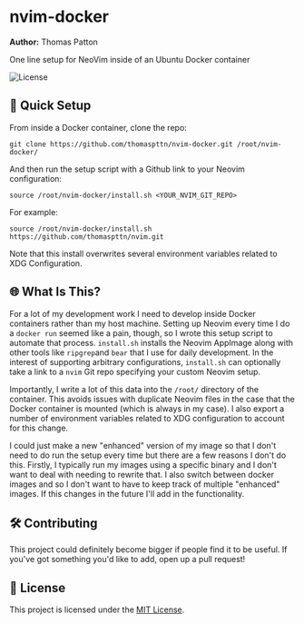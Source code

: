 # nvim-docker
**Author:** Thomas Patton

One line setup for NeoVim inside of an Ubuntu Docker container

![License](https://img.shields.io/badge/license-MIT-blue.svg)

## 🚀 Quick Setup 
From inside a Docker container, clone the repo:

```
git clone https://github.com/thomaspttn/nvim-docker.git /root/nvim-docker/ 
```
And then run the setup script with a Github link to your Neovim configuration:

```
source /root/nvim-docker/install.sh <YOUR_NVIM_GIT_REPO>
```

For example:

```
source /root/nvim-docker/install.sh https://github.com/thomaspttn/nvim.git
```

Note that this install overwrites several environment variables related to XDG Configuration.

## 🌐 What Is This?
For a lot of my development work I need to develop inside Docker containers rather than my host machine. Setting up Neovim every time I do a `docker run` seemed like a pain, though, so I wrote this setup script to automate that process. `install.sh` installs the Neovim AppImage along with other tools like `ripgrep`and `bear` that I use for daily development. In the interest of supporting arbitrary configurations, `install.sh` can optionally take a link to a `nvim` Git repo specifying your custom Neovim setup.

Importantly, I write a lot of this data into the `/root/` directory of the container. This avoids issues with duplicate Neovim files in the case that the Docker container is mounted (which is always in my case). I also export a number of environment variables related to XDG configuration to account for this change.

I could just make a new "enhanced" version of my image so that I don't need to do run the setup every time but there are a few reasons I don't do this. Firstly, I typically run my images using a specific binary and I don't want to deal with needing to rewrite that. I also switch between docker images and so I don't want to have to keep track of multiple "enhanced" images. If this changes in the future I'll add in the functionality.

## 🛠️ Contributing
This project could definitely become bigger if people find it to be useful. If you've got something you'd like to add, open up a pull request!

## 📄 License
This project is licensed under the [MIT License](LICENSE).

